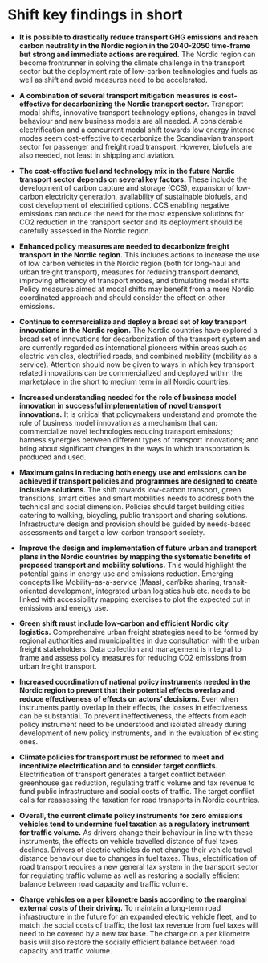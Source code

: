 # Shift key findings in short

- **It is possible to drastically reduce transport GHG emissions and reach carbon neutrality in the Nordic region in the 2040-2050 time-frame but strong and immediate actions are required.** The Nordic region can become frontrunner in solving the climate challenge in the transport sector but the deployment rate of low-carbon technologies and fuels as well as shift and avoid measures need to be accelerated. 

- **A combination of several transport mitigation measures is cost-effective for decarbonizing the Nordic transport sector.** Transport modal shifts, innovative transport technology options, changes in travel behaviour and new business models are all needed. A considerable electrification and a concurrent modal shift towards low energy intense modes seem cost-effective to decarbonize the Scandinavian transport sector for passenger and freight road transport. However, biofuels are also needed, not least in shipping and aviation. 

- **The cost-effective fuel and technology mix in the future Nordic transport sector depends on several key factors.** These include the development of carbon capture and storage (CCS), expansion of low-carbon electricity generation, availability of sustainable biofuels, and cost development of electrified options. CCS enabling negative emissions can reduce the need for the most expensive solutions for CO2 reduction in the transport sector and its deployment should be carefully assessed in the Nordic region. 

- **Enhanced policy measures are needed to decarbonize freight transport in the Nordic region.** This includes actions to increase the use of low carbon vehicles in the Nordic region (both for long-haul and urban freight transport), measures for reducing transport demand, improving efficiency of transport modes, and stimulating modal shifts. Policy measures aimed at modal shifts may benefit from a more Nordic coordinated approach and should consider the effect on other emissions.

- **Continue to commercialize and deploy a broad set of key transport innovations in the Nordic region.** The Nordic countries have explored a broad set of innovations for decarbonization of the transport system and are currently regarded as international pioneers within areas such as electric vehicles, electrified roads, and combined mobility (mobility as a service). Attention should now be given to ways in which key transport related innovations can be commercialized and deployed within the marketplace in the short to medium term in all Nordic countries.

- **Increased understanding needed for the role of business model innovation in successful implementation of novel transport innovations.** It is critical that policymakers understand and promote the role of business model innovation as a mechanism that can: commercialize novel technologies reducing transport emissions; harness synergies between different types of transport innovations; and bring about significant changes in the ways in which transportation is produced and used.

- **Maximum gains in reducing both energy use and emissions can be achieved if transport policies and programmes are designed to create inclusive solutions.** The shift towards low-carbon transport, green transitions, smart cities and smart mobilities needs to address both the technical and social dimension. Policies should target building cities catering to walking, bicycling, public transport and sharing solutions. Infrastructure design and provision should be guided by needs-based assessments and target a low-carbon transport society. 

- **Improve the design and implementation of future urban and transport plans in the Nordic countries by mapping the systematic benefits of proposed transport and mobility solutions.** This would highlight the potential gains in energy use and emissions reduction. Emerging concepts like Mobility-as-a-service (Maas), car/bike sharing, transit-oriented development, integrated urban logistics hub etc. needs to be linked with accessibility mapping exercises to plot the expected cut in emissions and energy use.  

- **Green shift must include low-carbon and efficient Nordic city logistics.** Comprehensive urban freight strategies need to be formed by regional authorities and municipalities in due consultation with the urban freight stakeholders. Data collection and management is integral to frame and assess policy measures for reducing CO2 emissions from urban freight transport. 

- **Increased coordination of national policy instruments needed in the Nordic region to prevent that their potential effects overlap and reduce effectiveness of effects on actors’ decisions.** Even when instruments partly overlap in their effects, the losses in effectiveness can be substantial. To prevent ineffectiveness, the effects from each policy instrument need to be understood and isolated already during development of new policy instruments, and in the evaluation of existing ones.

- **Climate policies for transport must be reformed to meet and incentivize electrification and to consider target conflicts.** Electrification of transport generates a target conflict between greenhouse gas reduction, regulating traffic volume and tax revenue to fund public infrastructure and social costs of traffic. The target conflict calls for reassessing the taxation for road transports in Nordic countries. 

- **Overall, the current climate policy instruments for zero emissions vehicles tend to undermine fuel taxation as a regulatory instrument for traffic volume.** As drivers change their behaviour in line with these instruments, the effects on vehicle travelled distance of fuel taxes declines. Drivers of electric vehicles do not change their vehicle travel distance behaviour due to changes in fuel taxes. Thus, electrification of road transport requires a new general tax system in the transport sector for regulating traffic volume as well as restoring a socially efficient balance between road capacity and traffic volume.

- **Charge vehicles on a per kilometre basis according to the marginal external costs of their driving.** To maintain a long-term road infrastructure in the future for an expanded electric vehicle fleet, and to match the social costs of traffic, the lost tax revenue from fuel taxes will need to be covered by a new tax base. The charge on a per kilometre basis will also restore the socially efficient balance between road capacity and traffic volume. 
